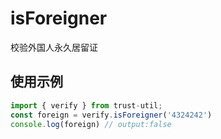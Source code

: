 # isForeigner

校验外国人永久居留证

## 使用示例

```javascript
import { verify } from trust-util;
const foreign = verify.isForeigner('4324242')
console.log(foreign) // output:false
```
